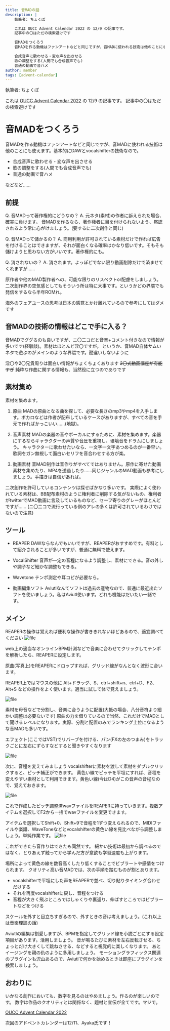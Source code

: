 ```yaml
---
title: 音MADの話
description: |
    執筆者: ちょくぽ

    これは OUCC Advent Calendar 2022 の 12/9 の記事です。
    記事中の〇はただの検索避けです

    音MADをつくろう
    音MADを作る動機はファンアートなどと同じですが、音MADに使われる技術は他のことにも使えます。基本的にDAWとvocalshifterの技術なので。

    合成音声に歌わせる・変な声を出させる
    歌の調整をする(人間でも合成音声でも)
    普通の動画で音ハメ
author: member
tags: [advent-calendar]
---
```


執筆者: ちょくぽ

これは [OUCC Advent Calendar 2022](http://https://adventar.org/calendars/7859 "OUCC Advent Calendar 2022") の 12/9 の記事です。
記事中の〇はただの検索避けです
# 音MADをつくろう
音MADを作る動機はファンアートなどと同じですが、音MADに使われる技術は他のことにも使えます。基本的にDAWとvocalshifterの技術なので。
- 合成音声に歌わせる・変な声を出させる
- 歌の調整をする(人間でも合成音声でも)
- 普通の動画で音ハメ

などなど……
## 前提
Q. 音MADって著作権的にどうなの？
A. 元ネタ(素材)の作者に訴えられた場合、確実に負けます。
音MADを作るなら、著作権者に目を付けられないよう、黙認されるよう常に心がけましょう。(要するに二次創作と同じ)

Q. 音MADって儲かるの？
A. 商用利用が許可されている素材だけで作れば広告を付けることはできますが、それが面白くなる確率はかなり低いです。そもそも儲けようと思わない方がいいです。著作権的にも。

Q. 消されないの？
A. 消されます。よっぽどでない限り動画削除だけで済ませてくれますが……

原作者や他のMAD製作者への、可能な限りのリスペクトor配慮をしましょう。
二次創作界の空気感としてもそういう所は特に大事です。というかどの界隈でも発信をするなら半年ROMれ。

海外のフェアユースの思考は日本の感覚とかけ離れているので参考にしてはダメです

## 音MADの技術の情報はどこで手に入る？
音MADでググるのも良いですが、ニ〇二コだと音楽+コメント付きなので情報が多いです(経験談)。素材はほとんど淫〇ですが。
というか、音MAD自体サムいネタで遊ぶのがメインのような界隈です。勘違いしないように

淫〇や2〇兄貴周りは面白い情報がちょくちょくあります
~~2〇式動画講座が有能すぎ~~
純粋な作曲に関する情報も、当然役に立つのでありです

## 素材集め

素材を集めます。
1. 原曲
MADの原曲となる曲を探して、必要な長さのmp3やmp4を入手します。ボカロなどは作者が配布しているケースがありますが、すべての音を手元で作ればかっこいい……(地獄)。

2. 音声素材
MADの楽器の音やボーカルにするために、素材を集めます。楽器にするならキャラクターの声質や音圧を重視し、環境音をドラムにしましょう。
キャラクターに歌わせたいなら、一文字一文字あつめるのが一番早い。歌詞をガン無視して面白いセリフを音合わせする方が楽。

3. 動画素材
音MAD制作は音作りがすべてではありません。原作に寄せた動画素材を集めたり、MP4を透過したり……同じジャンルのMAD動画も参考にしましょう。手描きは自信があれば。


二次創作を許可しているコンテンツは探せばかなり多いです。
実際によく使われている素材は、BB配布素材のように権利者に削除する気がないもの、権利者がtwitterでMAD動画に言及しているものなど、セーフ寄りのグレーがほとんどですが……
(ニ〇二コで流行っている例のアレの多くは許可されているわけではないので注意)

## ツール

- REAPER
DAWならなんでもいいですが、REAPERがおすすめです。有料として紹介されることが多いですが、普通に無料で使えます。

- VocalShifter
音声が一定の音程になるよう調整し、素材にできる。音の外しや調子など細かな調整もできる。

- Wavetone
テンポ測定や耳コピが必要なら。

- 動画編集ソフト
Aviutlなんてソフトは過去の産物なので、普通に最近出たソフトを使いましょう。私はAviutl使います。どれも機能はだいたい一緒です。

## メイン
REAPERの操作は覚えれば便利な操作が書ききれないほどあるので、適宜調べてください
![file](./879/image-1670156389510.png)

web上の適当なオンラインBPM計測などで音楽に合わせてクリックしてテンポを解析したら、REAPERに設定します。

原曲(写真上)をREAPERにドロップすれば、グリッド線がなんとなく波形に合います。

REAPER上ではマウスの他に Alt+ドラッグ、S、ctrl+shift+n、ctrl+D、F2、Alt+S などの操作をよく使います。適当に試して体で覚えましょう。

![file](./879/image-1670157034340.png)

素材を母音などで分割し、音楽に合うように配置(大抵の場合、八分音符より細かい調整は必要ないです)
原曲の力を借りているので当然、これだけでMADとして聞けるレベルになります。実際、分割と配置のみでランキング上位になるような音MADも多いです。

エフェクト(ここではVST)でリバーブを付ける、パン(FXの左のつまみ)をトラックごとに左右にずらすなどすると聞きやすくなります

![file](./879/image-1670158158026.png)

次に、音程を変えてみましょう
vocalshifterに素材を渡して素材をダブルクリックすると、ピッチ補正ができます。
黄色い線でピッチを平坦にすれば、音程を変えやすい素材として利用できます。黄色い線(今はD4)がこの音声の音程なので、覚えておきます。

![file](./879/image-1670159435358.png)

これで作成したピッチ調整済wavファイルをREAPERに持っていきます。複数アイテムを選択してF2から一括でwavファイルを変更できます。

アイテムを選択してShift+0、Shift+9で音程を1ずつ変えられるので、MIDIファイルや楽譜、WaveToneなどとvocalshifterの黄色い線を見比べながら調整しましょう。単純作業です。
![file](./879/image-1670160077059.png)

これができたら音作りはできたも同然です。
細かい技術は最初から調べるのではなく、とりあえず触ってから学んだ方が意欲も学習速度も上がります。


場所によって黄色の線を数音高くしたり低くすることでビブラートや感情をつけられます。
クオリティ高い音MADでは、次の手順を踏むものが割とあります。
- vocalshifterで平坦にした声をREAPERで並べ、切り貼りタイミング合わせだけする
- それを再度vocalshifterに戻し、音程をつける
- 音程が大きく飛ぶところではしゃくりや裏返り、伸ばすところではビブラートなどをつける

スケールを外すと目立ちすぎるので、外すときの音は考えましょう。(これ以上は音楽理論の話)


Aviutlの編集は割愛しますが、BPMを指定してグリッド線を小説ごとにする設定項目があります。活用しましょう。
音が鳴るたびに素材を左右反転させる、ちょっとだけ大きくして跳ねさせる、などすると視覚的に楽しくなります。
あとイージングを親の仇のように多用しましょう。
モーショングラフィックス関連のプラグインも沢山あるので、Aviutlで何かを始めるときは即座にプラグインを検索しましょう。

## おわりに
いかなる創作においても、数字を見るのはやめましょう。作るのが楽しいのです。
数字は作品のクオリティとは関係なく、題材と宣伝が全てです。マジで。

[OUCC Advent Calendar 2022](http://https://adventar.org/calendars/7859 "OUCC Advent Calendar 2022")

次回のアドベントカレンダーは12/11、Ayaka氏です！

